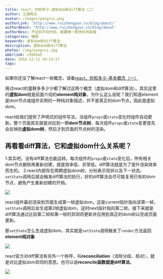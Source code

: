 ```yaml
---
title: react，你知多少-虚拟dom和diff算法（二）
author: 江湖再见
avatar: /images/pangrui.png
authorLink: 'http://www.ruizhengyun.cn/blog/about/'
authorAbout: 'http://www.ruizhengyun.cn/blog/about'
authorDesc: 不论码不码代码，都要做一枚快乐的前端
categories: 编程
keywords: 虚拟dom和diff算法
description: 虚拟dom和diff算法
photos: /img/pangrui.jpg
abbrlink: c9949a5
date: 2018-12-11 10:13:17
tags:
---
```

如果你还没了解react一些概念，请看[react，你知多少-基本概念（一）](/blog/post/9590181f.html)

用过react的童鞋多多少少都了解过这两个概念（虚拟dom和diff算法）。其实这里的**虚拟dom**就是前面介绍的**element纯对象**，为什么这么说呢？我们知道element是dom节点或组件实例的一种纯对象描述，并不是真正的dom节点，因此是虚拟dom。

react给我们提供了声明式的组件写法，当组件`props`或`state`变化时组件自动更新。整个页面其实就是对应到一颗**dom节点树**，每次组件`props`或`state`变更首先会反映到**虚拟dom树**，然后才到页面的节点树的渲染。

## 再看看diff算法，它和虚拟dom什么关系呢？
1.其实吧，没有diff算法也能运转。每次组件的`props`或`state`变化后，所有相关dom节点删除再重新创建，就是效率低、非常低。diff算法就是为了提升渲染效率而生的。
2.react内部存在两颗虚拟dom树，分别表示现状以及下一状态。`setState`调用后就会触发diff算法的执行，好的diff算法会尽可能复用已有的dom节点，避免产生重新创建的开销。

![](./c9949a5/1.jpg)

react组件最初渲染到页面生成第一帧虚拟dom，这是current指针指向该第一帧，`setState`调用后会生成第2帧虚拟dom，这时next指针指向第二帧，接下来就是diff算法通过比较第二帧和第一帧的异同将更新并应用到真正的dom树以完成页面更新。

那`setState`怎么生成虚拟dom，其实就是`setState`调用触发了`render`方法返回**element纯对象**

![](./c9949a5/2.jpg)


react官方对diff算法有另外一个称呼，叫**reconciliation**（消除分歧、核对），就是对比虚拟dom异同的意思。也可以说**reconcile函数就是diff算法**。

![](https://juejin.im/post/5c0c7304f265da613e22106c#heading-14)
